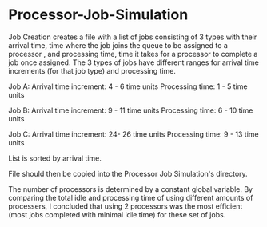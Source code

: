 # Processor-Job-Simulation

Job Creation creates a file with a list of jobs consisting of 3 types with their arrival time, time where the job joins the queue to be assigned to a processor
, and processing time, time it takes for a processor to complete a job once assigned.
The 3 types of jobs have different ranges for arrival time increments (for that job type) and processing time.

Job A:   Arrival time increment: 4 - 6 time units      Processing time: 1 - 5 time units

Job B:   Arrival time increment: 9 - 11 time units     Processing time: 6 - 10 time units

Job C:   Arrival time increment: 24- 26 time units     Processing time: 9 - 13 time units

List is sorted by arrival time.

File should then be copied into the Processor Job Simulation's directory. 

The number of processors is determined by a constant global variable. By comparing the total idle and processing time of using different amounts of processers,
I concluded that using 2 processors was the most efficient (most jobs completed with minimal idle time) for these set of jobs.
